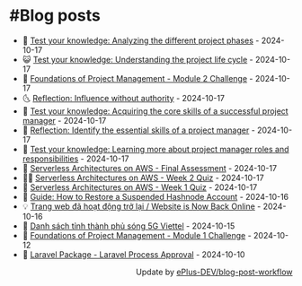 # #Blog posts
<!-- BLOG-POST-LIST:START -->
- 🧰 [Test your knowledge: Analyzing the different project phases](https://eplus.dev/test-your-knowledge-analyzing-the-different-project-phases) - 2024-10-17
- 😺 [Test your knowledge: Understanding the project life cycle](https://eplus.dev/test-your-knowledge-understanding-the-project-life-cycle) - 2024-10-17
- 🗽 [Foundations of Project Management - Module 2 Challenge](https://eplus.dev/foundations-of-project-management-module-2-challenge) - 2024-10-17
- 🌜 [Reflection: Influence without authority](https://eplus.dev/reflection-influence-without-authority) - 2024-10-17
- 📝 [Test your knowledge: Acquiring the core skills of a successful project manager](https://eplus.dev/test-your-knowledge-acquiring-the-core-skills-of-a-successful-project-manager) - 2024-10-17
- 🚀 [Reflection: Identify the essential skills of a project manager](https://eplus.dev/reflection-identify-the-essential-skills-of-a-project-manager) - 2024-10-17
- 💼 [Test your knowledge: Learning more about project manager roles and responsibilities](https://eplus.dev/test-your-knowledge-learning-more-about-project-manager-roles-and-responsibilities) - 2024-10-17
- 🦣 [Serverless Architectures on AWS - Final Assessment](https://eplus.dev/serverless-architectures-on-aws-final-assessment) - 2024-10-17
- 👨‍🏫 [Serverless Architectures on AWS - Week 2 Quiz](https://eplus.dev/serverless-architectures-on-aws-week-2-quiz) - 2024-10-17
- 🔭 [Serverless Architectures on AWS - Week 1 Quiz](https://eplus.dev/serverless-architectures-on-aws-week-1-quiz) - 2024-10-17
- 🤡 [Guide: How to Restore a Suspended Hashnode Account](https://eplus.dev/guide-how-to-restore-a-suspended-hashnode-account) - 2024-10-16
- 💡 [Trang web đã hoạt động trở lại / Website is Now Back Online](https://eplus.dev/trang-web-da-hoat-dong-tro-lai-website-is-now-back-online) - 2024-10-16
- 🦣 [Danh sách tỉnh thành phủ sóng 5G Viettel](https://eplus.dev/danh-sach-tinh-thanh-phu-song-5g-viettel) - 2024-10-15
- 💪 [Foundations of Project Management - Module 1 Challenge](https://eplus.dev/foundations-of-project-management-module-1-challenge) - 2024-10-12
- 🤡 [Laravel Package - Laravel Process Approval](https://eplus.dev/laravel-package-laravel-process-approval) - 2024-10-10<!-- BLOG-POST-LIST:END -->
<div align="right">
  Update by <a target="_blank"
    href="https://github.com/ePlus-DEV/blog-post-workflow">ePlus-DEV/blog-post-workflow</a>
</div>

